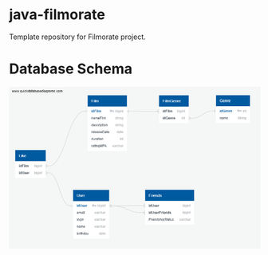 # java-filmorate
Template repository for Filmorate project.

# Database Schema
![diagram](\resources\quickDBD.png)
